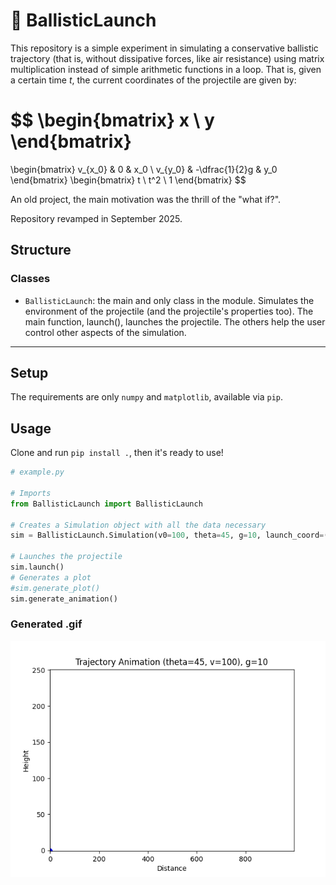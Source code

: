 # 🚀 BallisticLaunch

This repository is a simple experiment in simulating a conservative ballistic trajectory (that is, without dissipative forces, like air resistance) using matrix multiplication instead of simple arithmetic functions in a loop. 
That is, given a certain time $t$, the current coordinates of the projectile are given by:

$$
\begin{bmatrix}
x \\ 
y
\end{bmatrix}
=
\begin{bmatrix} 
v_{x_0} & 0 & x_0 \\ 
v_{y_0} & -\dfrac{1}{2}g & y_0
\end{bmatrix}
\begin{bmatrix}
t \\ 
t^2 \\ 
1 
\end{bmatrix}
$$

An old project, the main motivation was the thrill of the "what if?".

Repository revamped in September 2025.

## Structure

### Classes

- ``BallisticLaunch``: the main and only class in the module. Simulates the environment of the projectile (and the projectile's properties too). The main function, launch(), launches the projectile. The others help the user control other aspects of the simulation.

---

## Setup

The requirements are only ``numpy`` and ``matplotlib``, available via ``pip``.

## Usage
 
Clone and run ``pip install .``, then it's ready to use!

```py
# example.py

# Imports
from BallisticLaunch import BallisticLaunch

# Creates a Simulation object with all the data necessary 
sim = BallisticLaunch.Simulation(v0=100, theta=45, g=10, launch_coord=(0, 0), step=0.1)

# Launches the projectile 
sim.launch()
# Generates a plot
#sim.generate_plot()
sim.generate_animation()
```

### Generated .gif

![](/examples/example_anim.gif)